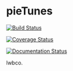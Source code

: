 # pieTunes  
  
  
[![Build
Status](https://travis-ci.org/nickatnight/pietunes.svg?branch=master)](https://travis-ci.org/nickatnight/pietunes)

[![Coverage
Status](https://coveralls.io/repos/github/nickatnight/pietunes/badge.svg?branch=master)](https://coveralls.io/github/nickatnight/pietunes?branch=master)

[![Documentation
Status](https://readthedocs.org/projects/pietunes/badge/?version=latest)](http://pietunes.readthedocs.io/en/latest/?badge=latest)  
  
lwbco.
